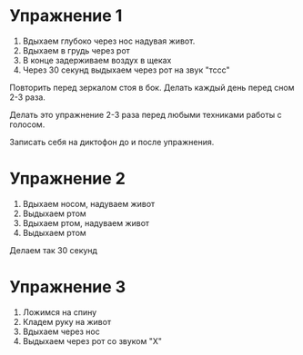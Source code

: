 # Упражнение 1

1. Вдыхаем глубоко через нос надувая живот.
2. Вдыхаем в грудь через рот
3. В конце задерживаем воздух в щеках
4. Через 30 секунд выдыхаем через рот на звук "тссс"

Повторить перед зеркалом стоя в бок.
Делать каждый день перед сном 2-3 раза.

Делать это упражнение 2-3 раза перед любыми техниками работы с голосом.

Записать себя на диктофон до и после упражнения.

# Упражнение 2
1. Вдыхаем носом, надуваем живот
2. Выдыхаем ртом
3. Вдыхаем ртом, надуваем живот
4. Выдыхаем ртом

Делаем так 30 секунд

# Упражнение 3
1. Ложимся на спину
2. Кладем руку на живот
3. Вдыхаем через нос
4. Выдыхаем через рот со звуком "Х"